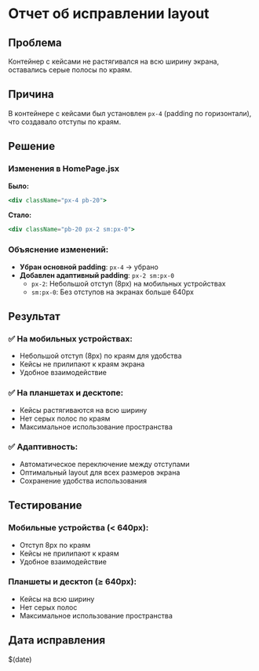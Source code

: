 # Отчет об исправлении layout

## Проблема
Контейнер с кейсами не растягивался на всю ширину экрана, оставались серые полосы по краям.

## Причина
В контейнере с кейсами был установлен `px-4` (padding по горизонтали), что создавало отступы по краям.

## Решение

### Изменения в HomePage.jsx
**Было:**
```jsx
<div className="px-4 pb-20">
```

**Стало:**
```jsx
<div className="pb-20 px-2 sm:px-0">
```

### Объяснение изменений:
- **Убран основной padding**: `px-4` → убрано
- **Добавлен адаптивный padding**: `px-2 sm:px-0`
  - `px-2`: Небольшой отступ (8px) на мобильных устройствах
  - `sm:px-0`: Без отступов на экранах больше 640px

## Результат

### ✅ На мобильных устройствах:
- Небольшой отступ (8px) по краям для удобства
- Кейсы не прилипают к краям экрана
- Удобное взаимодействие

### ✅ На планшетах и десктопе:
- Кейсы растягиваются на всю ширину
- Нет серых полос по краям
- Максимальное использование пространства

### ✅ Адаптивность:
- Автоматическое переключение между отступами
- Оптимальный layout для всех размеров экрана
- Сохранение удобства использования

## Тестирование

### Мобильные устройства (< 640px):
- Отступ 8px по краям
- Кейсы не прилипают к краям
- Удобное взаимодействие

### Планшеты и десктоп (≥ 640px):
- Кейсы на всю ширину
- Нет серых полос
- Максимальное использование пространства

## Дата исправления
$(date) 